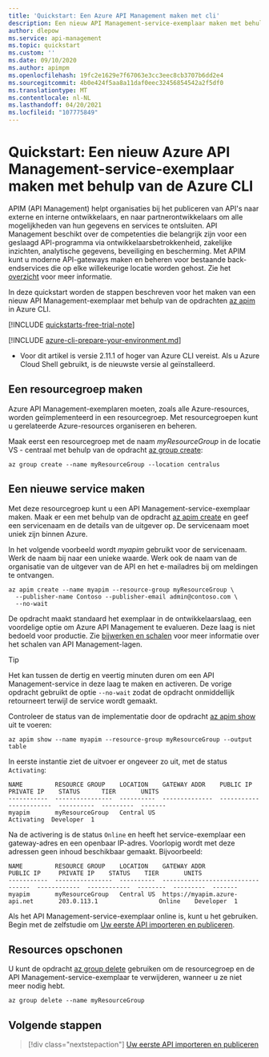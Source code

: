 ```yaml
---
title: 'Quickstart: Een Azure API Management maken met cli'
description: Een nieuw API Management-service-exemplaar maken met behulp van Azure CLI.
author: dlepow
ms.service: api-management
ms.topic: quickstart
ms.custom: ''
ms.date: 09/10/2020
ms.author: apimpm
ms.openlocfilehash: 19fc2e1629e7f67063e3cc3eec8cb3707b6dd2e4
ms.sourcegitcommit: 4b0e424f5aa8a11daf0eec32456854542a2f5df0
ms.translationtype: MT
ms.contentlocale: nl-NL
ms.lasthandoff: 04/20/2021
ms.locfileid: "107775849"
---
```

# <a name="quickstart-create-a-new-azure-api-management-service-instance-by-using-the-azure-cli"></a>Quickstart: Een nieuw Azure API Management-service-exemplaar maken met behulp van de Azure CLI

APIM (API Management) helpt organisaties bij het publiceren van API's naar externe en interne ontwikkelaars, en naar partnerontwikkelaars om alle mogelijkheden van hun gegevens en services te ontsluiten. API Management beschikt over de competenties die belangrijk zijn voor een geslaagd API-programma via ontwikkelaarsbetrokkenheid, zakelijke inzichten, analytische gegevens, beveiliging en bescherming. Met APIM kunt u moderne API-gateways maken en beheren voor bestaande back-endservices die op elke willekeurige locatie worden gehost. Zie het [overzicht](api-management-key-concepts.md) voor meer informatie.

In deze quickstart worden de stappen beschreven voor het maken van een nieuw API Management-exemplaar met behulp van de opdrachten [az apim](/cli/azure/apim) in Azure CLI.

[!INCLUDE [quickstarts-free-trial-note](../../includes/quickstarts-free-trial-note.md)]

[!INCLUDE [azure-cli-prepare-your-environment.md](../../includes/azure-cli-prepare-your-environment.md)]

- Voor dit artikel is versie 2.11.1 of hoger van Azure CLI vereist. Als u Azure Cloud Shell gebruikt, is de nieuwste versie al geïnstalleerd.

## <a name="create-a-resource-group"></a>Een resourcegroep maken

Azure API Management-exemplaren moeten, zoals alle Azure-resources, worden geïmplementeerd in een resourcegroep. Met resourcegroepen kunt u gerelateerde Azure-resources organiseren en beheren.

Maak eerst een resourcegroep met de naam *myResourceGroup* in de locatie VS - centraal met behulp van de opdracht [az group create](/cli/azure/group#az_group_create):

```azurecli-interactive
az group create --name myResourceGroup --location centralus
```

## <a name="create-a-new-service"></a>Een nieuwe service maken

Met deze resourcegroep kunt u een API Management-service-exemplaar maken. Maak er een met behulp van de opdracht [az apim create](/cli/azure/apim#az_apim_create) en geef een servicenaam en de details van de uitgever op. De servicenaam moet uniek zijn binnen Azure. 

In het volgende voorbeeld wordt *myapim* gebruikt voor de servicenaam. Werk de naam bij naar een unieke waarde. Werk ook de naam van de organisatie van de uitgever van de API en het e-mailadres bij om meldingen te ontvangen. 

```azurecli-interactive
az apim create --name myapim --resource-group myResourceGroup \
  --publisher-name Contoso --publisher-email admin@contoso.com \
  --no-wait
```

De opdracht maakt standaard het exemplaar in de ontwikkelaarslaag, een voordelige optie om Azure API Management te evalueren. Deze laag is niet bedoeld voor productie. Zie [bijwerken en schalen](upgrade-and-scale.md) voor meer informatie over het schalen van API Management-lagen. 

> [!TIP]
> Het kan tussen de dertig en veertig minuten duren om een API Management-service in deze laag te maken en activeren. De vorige opdracht gebruikt de optie `--no-wait` zodat de opdracht onmiddellijk retourneert terwijl de service wordt gemaakt.

Controleer de status van de implementatie door de opdracht [az apim show](/cli/azure/apim#az_apim_show) uit te voeren:

```azurecli-interactive
az apim show --name myapim --resource-group myResourceGroup --output table
```

In eerste instantie ziet de uitvoer er ongeveer zo uit, met de status `Activating`:

```console
NAME         RESOURCE GROUP    LOCATION    GATEWAY ADDR    PUBLIC IP    PRIVATE IP    STATUS      TIER       UNITS
-----------  ----------------  ----------  --------------  -----------  ------------  ----------  ---------  -------
myapim       myResourceGroup   Central US                                             Activating  Developer  1
```

Na de activering is de status `Online` en heeft het service-exemplaar een gateway-adres en een openbaar IP-adres. Voorlopig wordt met deze adressen geen inhoud beschikbaar gemaakt. Bijvoorbeeld:

```console
NAME         RESOURCE GROUP    LOCATION    GATEWAY ADDR                       PUBLIC IP     PRIVATE IP    STATUS    TIER       UNITS
-----------  ----------------  ----------  ---------------------------------  ------------  ------------  --------  ---------  -------
myapim       myResourceGroup   Central US  https://myapim.azure-api.net       203.0.113.1                 Online    Developer  1
```

Als het API Management-service-exemplaar online is, kunt u het gebruiken. Begin met de zelfstudie om [Uw eerste API importeren en publiceren](import-and-publish.md).

## <a name="clean-up-resources"></a>Resources opschonen

U kunt de opdracht [az group delete](/cli/azure/group#az_group_delete) gebruiken om de resourcegroep en de API Management-service-exemplaar te verwijderen, wanneer u ze niet meer nodig hebt.

```azurecli-interactive
az group delete --name myResourceGroup
```

## <a name="next-steps"></a>Volgende stappen

> [!div class="nextstepaction"]
> [Uw eerste API importeren en publiceren](import-and-publish.md)
